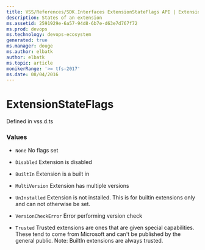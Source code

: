 ```yaml
---
title: VSS/References/SDK.Interfaces ExtensionStateFlags API | Extensions for Visual Studio Team Services
description: States of an extension
ms.assetid: 2591929e-6a57-94d8-6b7e-d63e7d767f72
ms.prod: devops
ms.technology: devops-ecosystem
generated: true
ms.manager: douge
ms.author: elbatk
author: elbatk
ms.topic: article
monikerRange: '>= tfs-2017'
ms.date: 08/04/2016
---
```


# ExtensionStateFlags

Defined in vss.d.ts

### Values

* `None` No flags set

* `Disabled` Extension is disabled

* `BuiltIn` Extension is a built in

* `MultiVersion` Extension has multiple versions

* `UnInstalled` Extension is not installed.  This is for builtin extensions only and can not otherwise be set.

* `VersionCheckError` Error performing version check

* `Trusted` Trusted extensions are ones that are given special capabilities. These tend to come from Microsoft and can&#x27;t be published by the general public.  Note: BuiltIn extensions are always trusted.

